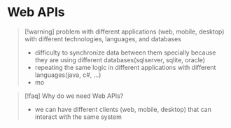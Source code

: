 # Web APIs

>[!warning] problem with different applications (web, mobile, desktop) with different technologies, languages, and databases
> - difficulty to synchronize data between them specially because they are using different databases(sqlserver, sqlite, oracle)
> - repeating the same logic in different applications with different languages(java, c#, ...)
> - mo


>[!faq] Why do we need Web APIs?
>
> - we can have different clients (web, mobile, desktop) that can interact with the same system
